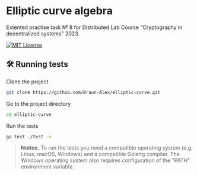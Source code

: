 # Elliptic curve algebra

Extented practise task № 8 for Distributed Lab Course "Cryptography in decentralized systems" 2023.

[![MIT License](https://img.shields.io/badge/License-MIT-green.svg)](https://choosealicense.com/licenses/mit/)

## 🛠 Running tests

Clone the project

```bash
git clone https://github.com/Braun-Alex/elliptic-curve.git
```

Go to the project directory

```bash
cd elliptic-curve
```

Run the tests

```bash
go test ./test -v
```

> **Notice.** To run the tests you need a compatible operating system (e.g. Linux, macOS, Windows) and a compatible Golang compiler.
> The Windows operating system also requires configuration of the "PATH" environment variable.
